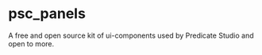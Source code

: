 # psc_panels
A free and open source kit of ui-components used by Predicate Studio and open to more.
